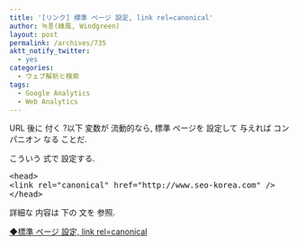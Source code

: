 ```yaml
---
title: '[リンク] 標準 ページ 設定, link rel=canonical'
author: 녹풍(綠風, Windgreen)
layout: post
permalink: /archives/735
aktt_notify_twitter:
  - yes
categories:
  - ウェブ解析と検索
tags:
  - Google Analytics
  - Web Analytics
---
```

URL 後に 付く ?以下 変数が 流動的なら, 標準 ページを 設定して 与えれば コンパニオン なる ことだ.

こういう 式で 設定する.

<pre class="brush: html; gutter: true; first-line: 1">&lt;head&gt;
&lt;link rel="canonical" href="http://www.seo-korea.com" /&gt;
&lt;/head&gt;</pre>

詳細な 内容は 下の 文を 参照.

<p id="post-title">
  <a target="_top" href="http://www.seo-korea.com/%ED%91%9C%EC%A4%80-%ED%8E%98%EC%9D%B4%EC%A7%80-%EC%84%A4%EC%A0%95-link-rel-canonical/">◆標準 ページ 設定, link rel=canonical</a>
</p>